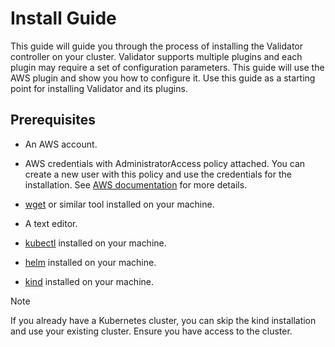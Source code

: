 # Install Guide

This guide will guide you through the process of installing the Validator controller on your cluster. Validator supports multiple plugins and each plugin may require a set of configuration parameters. This guide will use the AWS plugin and show you how to configure it. Use this guide as a starting point for installing Validator and its plugins.



## Prerequisites

- An AWS account.

- AWS credentials with AdministratorAccess policy attached. You can create a new user with this policy and use the credentials for the installation. See [AWS documentation](https://docs.aws.amazon.com/IAM/latest/UserGuide/id_users_create.html) for more details.

- [wget](https://www.gnu.org/software/wget/) or similar tool installed on your machine.

- A text editor.

- [kubectl](https://kubernetes.io/docs/tasks/tools/install-kubectl/) installed on your machine.

- [helm](https://helm.sh/docs/intro/install/) installed on your machine.

- [kind](https://kind.sigs.k8s.io/docs/user/quick-start/) installed on your machine.

> [!NOTE]
> If you already have a Kubernetes cluster, you can skip the kind installation and use your existing cluster. Ensure you have access to the cluster.